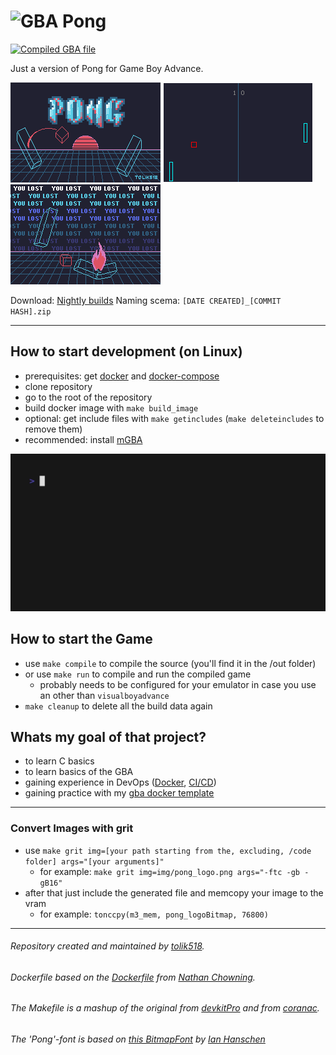 # ![GBA Pong](https://returnnull.de/images/pong_github.png)
[![Compiled GBA file](https://github.com/tolik518/GBA_Pong/actions/workflows/compile_gba.yml/badge.svg?event=push)](https://github.com/tolik518/GBA_Pong/actions/workflows/compile_gba.yml)

Just a version of Pong for Game Boy Advance.


![Pong Titlescreen](/.github/readme/pong-2.png)
![Pong Game](/.github/readme/pong-1.png)
![Pong Game](/.github/readme/pong-3.png)


Download: [Nightly builds](https://returnnull.de/github/GBA_Pong/)
Naming scema: `[DATE CREATED]_[COMMIT HASH].zip`
____________

## How to start development (on Linux)
* prerequisites: get [docker](https://www.docker.com/get-started/) and [docker-compose](https://docs.docker.com/compose/install/)
* clone repository
* go to the root of the repository
* build docker image with `make build_image`
* optional: get include files with `make getincludes` (`make deleteincludes` to remove them)
* recommended: install [mGBA](https://mgba.io/downloads.html)

![Installing the project and compiling the game](/.github/readme/demo.gif)



## How to start the Game
* use `make compile` to compile the source (you'll find it in the /out folder)
* or use `make run` to compile and run the compiled game
    * probably needs to be configured for your emulator in case you use an other than `visualboyadvance`
* `make cleanup` to delete all the build data again

## Whats my goal of that project?
* to learn C basics
* to learn basics of the GBA
* gaining experience in DevOps ([Docker](https://github.com/tolik518/GBA_Pong/blob/master/docker/dkp_compiler/Dockerfile), [CI/CD](https://github.com/tolik518/GBA_Pong/blob/master/.github/workflows/compile_gba.yml))
* gaining practice with my [gba docker template](https://github.com/tolik518/GBA_Dev_Docker_Template)


_____

### Convert Images with grit
* use `make grit img=[your path starting from the, excluding, /code folder] args="[your arguments]"`
    * for example: `make grit img=img/pong_logo.png args="-ftc -gb -gB16"`
* after that just include the generated file and memcopy your image to the vram
    * for example: `tonccpy(m3_mem, pong_logoBitmap, 76800)`
_____

###### Repository created and maintained by [tolik518](https://github.com/tolik518).
###### Dockerfile based on the [Dockerfile](https://github.com/nchowning/dockerfiles/blob/master/switchdev/Dockerfile) from [Nathan Chowning](https://github.com/nchowning).
###### The Makefile is a mashup of the original from [devkitPro](https://github.com/devkitPro/gba-examples) and from [coranac](https://www.coranac.com/tonc/text/toc.htm).
###### The 'Pong'-font is based on [this BitmapFont](https://github.com/ianhan/BitmapFonts/blob/main/font-pack/4138906425_29cbc92641_o.png) by [Ian Hanschen](https://github.com/ianhan)
